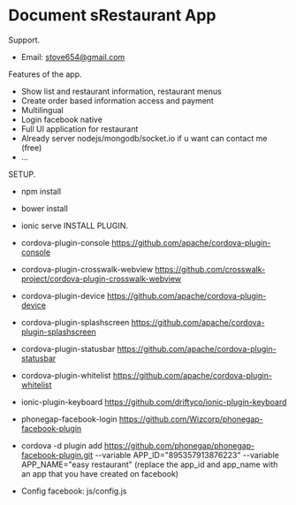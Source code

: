 # Document sRestaurant App
Support.

  - Email: stove654@gmail.com
  
Features of the app.
  - Show list and restaurant information, restaurant menus
  - Create order based information access and payment
  - Multilingual
  - Login facebook native
  - Full UI application for restaurant
  - Already server nodejs/mongodb/socket.io if u want can contact me (free)
  - ...

SETUP.
  - npm install
  - bower install
  - ionic serve
INSTALL PLUGIN.

  - cordova-plugin-console https://github.com/apache/cordova-plugin-console
  - cordova-plugin-crosswalk-webview https://github.com/crosswalk-project/cordova-plugin-crosswalk-webview
  - cordova-plugin-device https://github.com/apache/cordova-plugin-device
  - cordova-plugin-splashscreen https://github.com/apache/cordova-plugin-splashscreen
  - cordova-plugin-statusbar https://github.com/apache/cordova-plugin-statusbar
  - cordova-plugin-whitelist https://github.com/apache/cordova-plugin-whitelist
  - ionic-plugin-keyboard https://github.com/driftyco/ionic-plugin-keyboard
  - phonegap-facebook-login https://github.com/Wizcorp/phonegap-facebook-plugin
  - cordova -d plugin add https://github.com/phonegap/phonegap-facebook-plugin.git --variable APP_ID="895357913876223" --variable APP_NAME="easy restaurant" (replace the app_id and app_name with an app that you have created on facebook)
  - Config facebook: js/config.js

